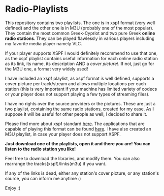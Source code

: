 Radio-Playlists
===============

This repository contains two playlists. The one is in xspf format (very well defined) and the other one is in M3U (probably one of the most popular). They contain the most common Greek-Cypriot and two pure Greek <b>online radio stations</b>. They can be played flawlessly in various players including my favorite media player namely VLC.

If your player supports XSPF I would definitely recommend to use that one, as the xspf playlist contains useful information for each online radio station as its link, its name, its description AND a <i>cover picture!</i>. If not, just go for the M3U one, a format very widely used!

I have included an xspf playlist, as xspf format is well defined, supports a cover picture per track/stream and allows multiple locations per each station (this  is very important if your machine has limited variety of codecs or your player does not support playing a few types of streaming files).

I have no rights over the source providers or the pictures. These are just a two playlist, containing the same radio stations, created for my ease. As I suppose it will be useful for other people as well, I decided to share it.

Please find more about xspf standard <a href="http://xspf.org/">here</a>. The applications that are capable of playing this format can be found <a href="http://xspf.org/applications/">here</a>. I have also created an M3U playlist, in case your player does not support XSPF. 

<b>Just download one of the playlists, open it and there you are! You can listen to the radio station you like!</b>

Feel free to download the libraries, and modify them. You can also rearrange the tracks(xspf)/links(m3u) if you want.

If any of the links is dead, either any station's cover picture, or any station's source, you can inform me anytime :)

Enjoy ;)
